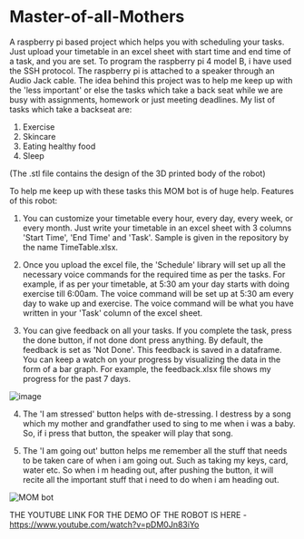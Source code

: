 # Master-of-all-Mothers
A raspberry pi based project which helps you with scheduling your tasks. Just upload your timetable in an excel sheet with start time and end time of a task, and you are set.
To program the raspberry pi 4 model B, i have used the SSH protocol.
The raspberry pi is attached to a speaker through an Audio Jack cable.
The idea behind this project was to help me keep up with the 'less important' or else the tasks which take a back seat while we are busy with assignments, homework or just meeting deadlines.
My list of tasks which take a backseat are:
1. Exercise
2. Skincare
3. Eating healthy food
4. Sleep

(The .stl file contains the design of the 3D printed body of the robot)

To help me keep up with these tasks this MOM bot is of huge help.
Features of this robot:

1. You can customize your timetable every hour, every day, every week, or every month. Just write your timetable in an excel sheet with 3 columns 'Start Time', 'End Time' and 'Task'. Sample is given in the repository by the name TimeTable.xlsx.

2. Once you upload the excel file, the 'Schedule' library will set up all the necessary voice commands for the required time as per the tasks. For example, if as per your timetable, at 5:30 am your day starts with doing exercise till 6:00am. The voice command will be set up at 5:30 am every day to wake up and exercise. The voice command will be what you have written in your 'Task' column of the excel sheet.

3. You can give feedback on all your tasks. If you complete the task, press the done button, if not done dont press anything. By default, the feedback is set as 'Not Done'. This feedback is saved in a dataframe. You can keep a watch on your progress by visualizing the data in the form of a bar graph. For example, the feedback.xlsx file shows my progress for the past 7 days.

![image](https://user-images.githubusercontent.com/67393375/235412299-00f5dc9e-7f85-4063-bf6d-5c6cd57412c1.png)

4. The 'I am stressed' button helps with de-stressing. I destress by a song which my mother and grandfather used to sing to me when i was a baby. So, if i press that button, the speaker will play that song.

5. The 'I am going out' button helps me remember all the stuff that needs to be taken care of when i am going out. Such as taking my keys, card, water etc. So when i m heading out, after pushing the button, it will recite all the important stuff that i need to do when i am heading out.

![MOM bot](https://user-images.githubusercontent.com/67393375/235411139-53191ff5-7bef-4a2b-9388-284d92d2bd4f.jpg)

THE YOUTUBE LINK FOR THE DEMO OF THE ROBOT IS HERE - https://www.youtube.com/watch?v=pDM0Jn83iYo


